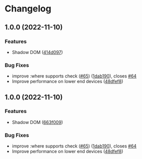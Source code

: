 # Changelog

## 1.0.0 (2022-11-10)


### Features

* Shadow DOM ([414d097](https://github.com/Marshal27/shadow-container-query-polyfill/commit/414d097dd9aaf895b96bd95085c1ee4067fa9248))


### Bug Fixes

* improve :where supports check ([#65](https://github.com/Marshal27/shadow-container-query-polyfill/issues/65)) ([1dab190](https://github.com/Marshal27/shadow-container-query-polyfill/commit/1dab190dbd640f2ad1a1535c69a7143182729cee)), closes [#64](https://github.com/Marshal27/shadow-container-query-polyfill/issues/64)
* Improve performance on lower end devices ([48dfef8](https://github.com/Marshal27/shadow-container-query-polyfill/commit/48dfef88f8eb037cd38ad8d43410950694504497))

## 1.0.0 (2022-11-10)


### Features

* Shadow DOM ([663f009](https://github.com/Marshal27/shadow-container-query-polyfill/commit/663f0092eb92cfcb39cf6d2e5a3d96696cac5b02))


### Bug Fixes

* improve :where supports check ([#65](https://github.com/Marshal27/shadow-container-query-polyfill/issues/65)) ([1dab190](https://github.com/Marshal27/shadow-container-query-polyfill/commit/1dab190dbd640f2ad1a1535c69a7143182729cee)), closes [#64](https://github.com/Marshal27/shadow-container-query-polyfill/issues/64)
* Improve performance on lower end devices ([48dfef8](https://github.com/Marshal27/shadow-container-query-polyfill/commit/48dfef88f8eb037cd38ad8d43410950694504497))

